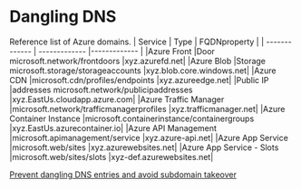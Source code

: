 # Dangling DNS

Reference list of Azure domains.
| Service        | Type | FQDNproperty |
| ------------- | ------------- |------------- |
|Azure Front |Door	microsoft.network/frontdoors	|xyz.azurefd.net|
|Azure Blob |Storage	microsoft.storage/storageaccounts	|xyz.blob.core.windows.net|
|Azure CDN	|microsoft.cdn/profiles/endpoints	|xyz.azureedge.net|
|Public IP |addresses	microsoft.network/publicipaddresses	|xyz.EastUs.cloudapp.azure.com|
|Azure Traffic Manager	|microsoft.network/trafficmanagerprofiles	|xyz.trafficmanager.net|
|Azure Container Instance	|microsoft.containerinstance/containergroups	|xyz.EastUs.azurecontainer.io|
|Azure API Management	|microsoft.apimanagement/service	|xyz.azure-api.net|
|Azure App Service	|microsoft.web/sites	|xyz.azurewebsites.net|
|Azure App Service - Slots	|microsoft.web/sites/slots	|xyz-def.azurewebsites.net|

[Prevent dangling DNS entries and avoid subdomain takeover](https://docs.microsoft.com/en-us/azure/security/fundamentals/subdomain-takeover)
